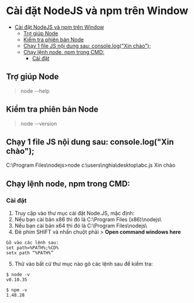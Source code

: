 # Cài đặt NodeJS và npm trên Window

<!-- TOC -->

- [Cài đặt NodeJS và npm trên Window](#cài-đặt-nodejs-và-npm-trên-window)
    - [Trợ giúp Node](#trợ-giúp-node)
    - [Kiểm tra phiên bản Node](#kiểm-tra-phiên-bản-node)
    - [Chạy 1 file JS nội dung sau: console.log("Xin chào");](#chạy-1-file-js-nội-dung-sau-consolelogxin-chào)
    - [Chạy lệnh node, npm trong CMD:](#chạy-lệnh-node-npm-trong-cmd)
        - [Cài đặt](#cài-đặt)

<!-- /TOC -->

## Trợ giúp Node 

>node --help

## Kiểm tra phiên bản Node

>node --version

## Chạy 1 file JS nội dung sau: console.log("Xin chào");

C:\Program Files\nodejs>node c:\users\nghia\desktop\abc.js
Xin chào

## Chạy lệnh node, npm trong CMD:

### Cài đặt

1. Truy cập vào thư mục cài đặt Node.JS, mặc định:
2. Nếu bạn cài bản x86 thì đó là C:\Program Files (x86)\nodejs\
3. Nếu bạn cài bản x64 thì đó là C:\Program Files\nodejs\
4. Đè phím SHIFT và nhấn chuột phải > **Open command windows here**

```
Gõ vào các lệnh sau:
set path=%PATH%;%CD%  
setx path “%PATH%” 
```

5. Thử vào bất cứ thư mục nào gõ các lệnh sau để kiểm tra:

```
$ node -v
v0.10.35

$ npm -v
1.48.28
```